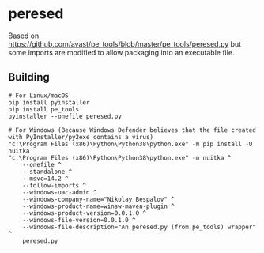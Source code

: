 # peresed

Based on https://github.com/avast/pe_tools/blob/master/pe_tools/peresed.py but some imports are modified to allow packaging into an executable file.

## Building
    # For Linux/macOS
    pip install pyinstaller
    pip install pe_tools
    pyinstaller --onefile peresed.py

    # For Windows (Because Windows Defender believes that the file created with PyInstaller/py2exe contains a virus)
    "c:\Program Files (x86)\Python\Python38\python.exe" -m pip install -U nuitka
    "c:\Program Files (x86)\Python\Python38\python.exe" -m nuitka ^
        --onefile ^
        --standalone ^
        --msvc=14.2 ^
        --follow-imports ^
        --windows-uac-admin ^
        --windows-company-name="Nikolay Bespalov" ^
        --windows-product-name=winsw-maven-plugin ^
        --windows-product-version=0.0.1.0 ^
        --windows-file-version=0.0.1.0 ^
        --windows-file-description="An peresed.py (from pe_tools) wrapper" ^
        peresed.py


